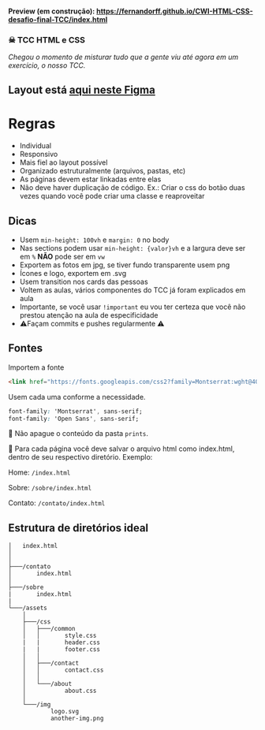 #### Preview (em construção): https://fernandorff.github.io/CWI-HTML-CSS-desafio-final-TCC/index.html

### ☠ TCC HTML e CSS

*Chegou o momento de misturar tudo que a gente viu até agora em um exercício, o nosso TCC.*

## Layout está [aqui neste Figma](https://www.figma.com/file/IvRyMgaJCedXHD9f2xhbfz/Crescer-2020-02?node-id=1812%3A324)

# Regras
- Individual
- Responsivo
- Mais fiel ao layout possível
- Organizado estruturalmente (arquivos, pastas, etc)
- As páginas devem estar linkadas entre elas
- Não deve haver duplicação de código. Ex.: Criar o css do botão duas vezes quando você pode criar uma classe e reaproveitar

## Dicas
- Usem `min-height: 100vh` e `margin: 0` no body
- Nas sections podem usar `min-height: {valor}vh` e a largura deve ser em `%` **NÃO** pode ser em `vw`
- Exportem as fotos em jpg, se tiver fundo transparente usem png
- Ícones e logo, exportem em .svg
- Usem transition nos cards das pessoas
- Voltem as aulas, vários componentes do TCC já foram explicados em aula
- Importante, se você usar `!important` eu vou ter certeza que você não prestou atenção na aula de especificidade
- ⚠Façam commits e pushes regularmente ⚠


## Fontes
Importem a fonte
``` html
<link href="https://fonts.googleapis.com/css2?family=Montserrat:wght@400;700&family=Open+Sans&display=swap" rel="stylesheet">
```

Usem cada uma conforme a necessidade.
```css
font-family: 'Montserrat', sans-serif;
font-family: 'Open Sans', sans-serif;
```


🚧 Não apague o conteúdo da pasta `prints`.

🚧 Para cada página você deve salvar o arquivo html como index.html, dentro de seu respectivo diretório. Exemplo:

Home: `/index.html`

Sobre: `/sobre/index.html`

Contato: `/contato/index.html`


## Estrutura de diretórios ideal
```
│   index.html
│
│
├───/contato
│       index.html
│
├───/sobre
|       index.html
|
└───/assets
    │
    ├───/css
    │   ├───/common
    │   │       style.css
    |   |       header.css
    |   |       footer.css
    │   │
    │   ├───/contact
    │   │       contact.css
    │   │
    │   └───/about
    │           about.css
    │
    └───/img
            logo.svg
            another-img.png


```
